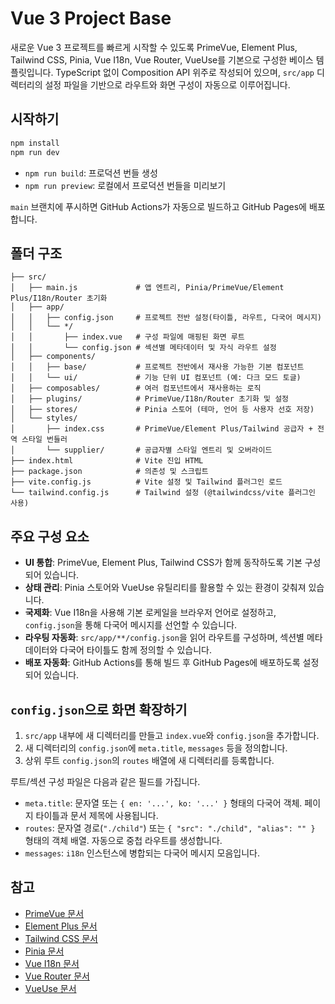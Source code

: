 # Vue 3 Project Base

새로운 Vue 3 프로젝트를 빠르게 시작할 수 있도록 PrimeVue, Element Plus, Tailwind CSS, Pinia, Vue I18n, Vue Router, VueUse를 기본으로 구성한 베이스 템플릿입니다. TypeScript 없이 Composition API 위주로 작성되어 있으며, `src/app` 디렉터리의 설정 파일을 기반으로 라우트와 화면 구성이 자동으로 이루어집니다.

## 시작하기

```bash
npm install
npm run dev
```

- `npm run build`: 프로덕션 번들 생성
- `npm run preview`: 로컬에서 프로덕션 번들을 미리보기

`main` 브랜치에 푸시하면 GitHub Actions가 자동으로 빌드하고 GitHub Pages에 배포합니다.

## 폴더 구조

```
├── src/
│   ├── main.js             # 앱 엔트리, Pinia/PrimeVue/Element Plus/I18n/Router 초기화
│   ├── app/
│   │   ├── config.json     # 프로젝트 전반 설정(타이틀, 라우트, 다국어 메시지)
│   │   └── */
│   │       ├── index.vue   # 구성 파일에 매핑된 화면 루트
│   │       └── config.json # 섹션별 메타데이터 및 자식 라우트 설정
│   ├── components/
│   │   ├── base/           # 프로젝트 전반에서 재사용 가능한 기본 컴포넌트
│   │   └── ui/             # 기능 단위 UI 컴포넌트 (예: 다크 모드 토글)
│   ├── composables/        # 여러 컴포넌트에서 재사용하는 로직
│   ├── plugins/            # PrimeVue/I18n/Router 초기화 및 설정
│   ├── stores/             # Pinia 스토어 (테마, 언어 등 사용자 선호 저장)
│   └── styles/
│       ├── index.css       # PrimeVue/Element Plus/Tailwind 공급자 + 전역 스타일 번들러
│       └── supplier/       # 공급자별 스타일 엔트리 및 오버라이드
├── index.html              # Vite 진입 HTML
├── package.json            # 의존성 및 스크립트
├── vite.config.js          # Vite 설정 및 Tailwind 플러그인 로드
└── tailwind.config.js      # Tailwind 설정 (@tailwindcss/vite 플러그인 사용)
```

## 주요 구성 요소

- **UI 통합**: PrimeVue, Element Plus, Tailwind CSS가 함께 동작하도록 기본 구성되어 있습니다.
- **상태 관리**: Pinia 스토어와 VueUse 유틸리티를 활용할 수 있는 환경이 갖춰져 있습니다.
- **국제화**: Vue I18n을 사용해 기본 로케일을 브라우저 언어로 설정하고, `config.json`을 통해 다국어 메시지를 선언할 수 있습니다.
- **라우팅 자동화**: `src/app/**/config.json`을 읽어 라우트를 구성하며, 섹션별 메타데이터와 다국어 타이틀도 함께 정의할 수 있습니다.
- **배포 자동화**: GitHub Actions를 통해 빌드 후 GitHub Pages에 배포하도록 설정되어 있습니다.

## `config.json`으로 화면 확장하기

1. `src/app` 내부에 새 디렉터리를 만들고 `index.vue`와 `config.json`을 추가합니다.
2. 새 디렉터리의 `config.json`에 `meta.title`, `messages` 등을 정의합니다.
3. 상위 루트 `config.json`의 `routes` 배열에 새 디렉터리를 등록합니다.

루트/섹션 구성 파일은 다음과 같은 필드를 가집니다.

- `meta.title`: 문자열 또는 `{ en: '...', ko: '...' }` 형태의 다국어 객체. 페이지 타이틀과 문서 제목에 사용됩니다.
- `routes`: 문자열 경로(`"./child"`) 또는 `{ "src": "./child", "alias": "" }` 형태의 객체 배열. 자동으로 중첩 라우트를 생성합니다.
- `messages`: `i18n` 인스턴스에 병합되는 다국어 메시지 모음입니다.

## 참고

- [PrimeVue 문서](https://primevue.org/)
- [Element Plus 문서](https://element-plus.org/)
- [Tailwind CSS 문서](https://tailwindcss.com/)
- [Pinia 문서](https://pinia.vuejs.org/)
- [Vue I18n 문서](https://vue-i18n.intlify.dev/)
- [Vue Router 문서](https://router.vuejs.org/)
- [VueUse 문서](https://vueuse.org/)
